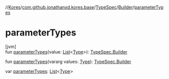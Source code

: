 //[Kores](../../../../index.md)/[com.github.jonathanxd.kores.base](../../index.md)/[TypeSpec](../index.md)/[Builder](index.md)/[parameterTypes](parameter-types.md)

# parameterTypes

[jvm]\
fun [parameterTypes](parameter-types.md)(value: [List](https://kotlinlang.org/api/latest/jvm/stdlib/kotlin.collections/-list/index.html)<[Type](https://docs.oracle.com/javase/8/docs/api/java/lang/reflect/Type.html)>): [TypeSpec.Builder](index.md)

fun [parameterTypes](parameter-types.md)(vararg values: [Type](https://docs.oracle.com/javase/8/docs/api/java/lang/reflect/Type.html)): [TypeSpec.Builder](index.md)

var [parameterTypes](parameter-types.md): [List](https://kotlinlang.org/api/latest/jvm/stdlib/kotlin.collections/-list/index.html)<[Type](https://docs.oracle.com/javase/8/docs/api/java/lang/reflect/Type.html)>
